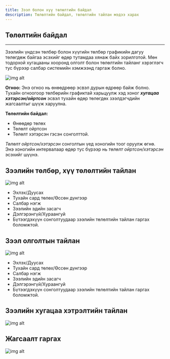 ```yaml
---
title: Зээл болон хүү төлөлтийн байдал
description: Төлөлтийн байдал, төлөлтийн тайлан мэдээ харах
---
```


## Төлөлтийн байдал 
___
Зээлийн үндсэн төлбөр болон хүүгийн төлбөр графикийн дагуу төлөгдөж байгаа эсэхийг өдөр тутамдаа хянаж байх зорилготой. Мөн тодорхой хугацааны хооронд олголт болон төлөлтийн тайланг хэрэглэгч тус бүрээр салбар системийн хэмжээнд гаргаж болно.

![img alt](/img/image-38.png)
>
**Огноо:** Энэ огноо нь өнөөдрөөр эсвэл дурын өдрөөр байж болно. Тухайн огноогоор төлбөрийн графиктай харьцуулж хэд хоног _**хугацаа хэтэрсэн/ойртсон**_ эсвэл тухайн өдөр төлөгдөх зээлдэгчдийн жагсаалтыг шүүж харуулна.
>
**Төлөлтийн байдал:**
- Өнөөдөр төлөх 
- Төлөлт ойртсон
- Төлөлт хэтэрсэн гэсэн сонголттой.
>
_Төлөлт ойртсон/хэтэрсэн_ сонголтын үед хоногийн тоог оруулж өгнө. Энэ хоногийн интервалаар өдөр тус бүрээр нь _төлөлт ойртсон/хэтэрсэн_ эсэхийг шүүнэ.
 


## Зээлийн төлбөр, хүү төлөлтийн тайлан
![img alt](/img/Lreport.png)
>
- Эхлэх/Дуусах 
- Тухайн сард төлөх/Өссөн дүнгээр
- Салбар нэгж 
- Зээлийн эдийн засагч 
- Дэлгэрэнгүй/Хураангуй
- Бүтээгдэхүүн сонголтуудаар зээлийн төлөлтийн тайлан гаргах боломжтой. 

## Зээл олголтын тайлан
 >
![img alt](/img/olgolt.png)
>
- Эхлэх/Дуусах 
- Тухайн сард төлөх/Өссөн дүнгээр
- Салбар нэгж 
- Зээлийн эдийн засагч 
- Дэлгэрэнгүй/Хураангуй
- Бүтээгдэхүүн сонголтуудаар зээлийн төлөлтийн тайлан гаргах боломжтой. 


## Зээлийн хугацаа хэтрэлтийн тайлан
![img alt](/img/hugatsaa.png)

## Жагсаалт гаргах 
![img alt](/img/jgsaalt.png)
